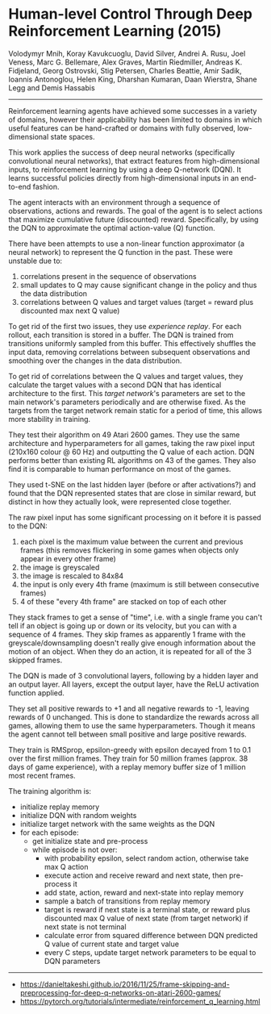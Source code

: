 # Human-level Control Through Deep Reinforcement Learning (2015)

Volodymyr Mnih, Koray Kavukcuoglu, David Silver, Andrei A. Rusu, Joel Veness, Marc G. Bellemare, Alex Graves, Martin Riedmiller, Andreas K. Fidjeland, Georg Ostrovski, Stig Petersen, Charles Beattie, Amir Sadik, Ioannis Antonoglou, Helen King, Dharshan Kumaran, Daan Wierstra, Shane Legg and Demis Hassabis

---

Reinforcement learning agents have achieved some successes in a variety of domains, however their applicability has been limited to domains in which useful features can be hand-crafted or domains with fully observed, low-dimensional state spaces.

This work applies the success of deep neural networks (specifically convolutional neural networks), that extract features from high-dimensional inputs, to reinforcement learning by using a deep Q-network (DQN). It learns successful policies directly from high-dimensional inputs in an end-to-end fashion.

The agent interacts with an environment through a sequence of observations, actions and rewards. The goal of the agent is to select actions that maximize cumulative future (discounted) reward. Specifically, by using the DQN to approximate the optimal action-value (Q) function.

There have been attempts to use a non-linear function approximator (a neural network) to represent the Q function in the past. These were unstable due to:

1. correlations present in the sequence of observations
1. small updates to Q may cause significant change in the policy and thus the data distribution
1. correlations between Q values and target values (target = reward plus discounted max next Q value)

To get rid of the first two issues, they use *experience replay*. For each rollout, each transition is stored in a buffer. The DQN is trained from transitions uniformly sampled from this buffer. This effectively shuffles the input data, removing correlations between subsequent observations and smoothing over the changes in the data distribution.  

To get rid of correlations between the Q values and target values, they calculate the target values with a second DQN that has identical architecture to the first. This *target network*'s parameters are set to the main network's parameters periodically and are otherwise fixed. As the targets from the target network remain static for a period of time, this allows more stability in training.

They test their algorithm on 49 Atari 2600 games. They use the same architecture and hyperparameters for all games, taking the raw pixel input (210x160 colour @ 60 Hz) and outputting the Q value of each action. DQN performs better than existing RL algorithms on 43 of the games. They also find it is comparable to human performance on most of the games.

They used t-SNE on the last hidden layer (before or after activations?) and found that the DQN represented states that are close in similar reward, but distinct in how they actually look, were represented close together.

The raw pixel input has some significant processing on it before it is passed to the DQN:

1. each pixel is the maximum value between the current and previous frames (this removes flickering in some games when objects only appear in every other frame)
1. the image is greyscaled
1. the image is rescaled to 84x84
1. the input is only every 4th frame (maximum is still between consecutive frames)
1. 4 of these "every 4th frame" are stacked on top of each other

They stack frames to get a sense of "time", i.e. with a single frame you can't tell if an object is going up or down or its velocity, but you can with a sequence of 4 frames. They skip frames as apparently 1 frame with the greyscale/downsampling doesn't really give enough information about the motion of an object. When they do an action, it is repeated for all of the 3 skipped frames.

The DQN is made of 3 convolutional layers, following by a hidden layer and an output layer. All layers, except the output layer, have the ReLU activation function applied.

They set all positive rewards to +1 and all negative rewards to -1, leaving rewards of 0 unchanged. This is done to standardize the rewards across all games, allowing them to use the same hyperparameters. Though it means the agent cannot tell between small positive and large positive rewards.

They train is RMSprop, epsilon-greedy with epsilon decayed from 1 to 0.1 over the first million frames. They train for 50 million frames (approx. 38 days of game experience), with a replay memory buffer size of 1 million most recent frames.

The training algorithm is:

- initialize replay memory
- initialize DQN with random weights
- initialize target network with the same weights as the DQN
- for each episode:
  - get initialize state and pre-process
  - while episode is not over:
    - with probability epsilon, select random action, otherwise take max Q action
    - execute action and receive reward and next state, then pre-process it
    - add state, action, reward and next-state into replay memory
    - sample a batch of transitions from replay memory
    - target is reward if next state is a terminal state, or reward plus discounted max Q value of next state (from target network) if next state is not terminal
    - calculate error from squared difference between DQN predicted Q value of current state and target value
    - every C steps, update target network parameters to be equal to DQN parameters

---

- https://danieltakeshi.github.io/2016/11/25/frame-skipping-and-preprocessing-for-deep-q-networks-on-atari-2600-games/
- https://pytorch.org/tutorials/intermediate/reinforcement_q_learning.html